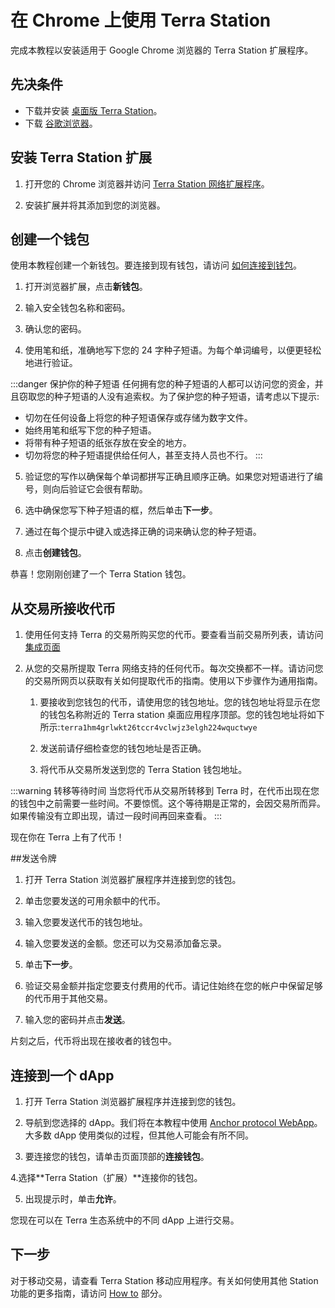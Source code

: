 # 在 Chrome 上使用 Terra Station
完成本教程以安装适用于 Google Chrome 浏览器的 Terra Station 扩展程序。

## 先决条件

- 下载并安装 [桌面版 Terra Station](/ja/Tutorials/Get-started/Terra-Station-desktop.md)。
- 下载 [谷歌浏览器](https://www.google.com/chrome/)。

## 安装 Terra Station 扩展

1. 打开您的 Chrome 浏览器并访问 [Terra Station 网络扩展程序](https://chrome.google.com/webstore/detail/terra-station/aiifbnbfobpmeekipheeijimdpnlpgpp)。

2. 安装扩展并将其添加到您的浏览器。

## 创建一个钱包

使用本教程创建一个新钱包。要连接到现有钱包，请访问 [如何连接到钱包](/ja/How-to/Terra-Station/Wallet.md#connect-to-a-wallet-using-a-private-key)。

1. 打开浏览器扩展，点击**新钱包**。

2. 输入安全钱包名称和密码。

3. 确认您的密码。

4. 使用笔和纸，准确地写下您的 24 字种子短语。为每个单词编号，以便更轻松地进行验证。

:::danger 保护你的种子短语
任何拥有您的种子短语的人都可以访问您的资金，并且窃取您的种子短语的人没有追索权。为了保护您的种子短语，请考虑以下提示:

- 切勿在任何设备上将您的种子短语保存或存储为数字文件。
- 始终用笔和纸写下您的种子短语。
- 将带有种子短语的纸张存放在安全的地方。
- 切勿将您的种子短语提供给任何人，甚至支持人员也不行。
:::

5. 验证您的写作以确保每个单词都拼写正确且顺序正确。如果您对短语进行了编号，则向后验证它会很有帮助。

5. 选中确保您写下种子短语的框，然后单击**下一步**。

6. 通过在每个提示中键入或选择正确的词来确认您的种子短语。

7. 点击**创建钱包**。

恭喜！您刚刚创建了一个 Terra Station 钱包。

## 从交易所接收代币

1. 使用任何支持 Terra 的交易所购买您的代币。要查看当前交易所列表，请访问 [集成页面](/ja/Reference/integrations.html#exchanges)

1. 从您的交易所提取 Terra 网络支持的任何代币。每次交换都不一样。请访问您的交易所网页以获取有关如何提取代币的指南。使用以下步骤作为通用指南。

    1. 要接收到您钱包的代币，请使用您的钱包地址。您的钱包地址将显示在您的钱包名称附近的 Terra station 桌面应用程序顶部。您的钱包地址将如下所示:`terra1hm4grlwkt26tccr4vclwjz3elgh224wquctwye`

    1. 发送前请仔细检查您的钱包地址是否正确。

    1. 将代币从交易所发送到您的 Terra Station 钱包地址。

:::warning 转移等待时间
当您将代币从交易所转移到 Terra 时，在代币出现在您的钱包中之前需要一些时间。不要惊慌。这个等待期是正常的，会因交易所而异。如果传输没有立即出现，请过一段时间再回来查看。
:::

现在你在 Terra 上有了代币！

##发送令牌

1. 打开 Terra Station 浏览器扩展程序并连接到您的钱包。

2. 单击您要发送的可用余额中的代币。

3. 输入您要发送代币的钱包地址。

4. 输入您要发送的金额。您还可以为交易添加备忘录。

5. 单击**下一步**。

6. 验证交易金额并指定您要支付费用的代币。请记住始终在您的帐户中保留足够的代币用于其他交易。

7. 输入您的密码并点击**发送**。

片刻之后，代币将出现在接收者的钱包中。

## 连接到一个 dApp

1. 打开 Terra Station 浏览器扩展程序并连接到您的钱包。

2. 导航到您选择的 dApp。我们将在本教程中使用 [Anchor protocol WebApp](https://app.anchorprotocol.com/)。大多数 dApp 使用类似的过程，但其他人可能会有所不同。

3. 要连接您的钱包，请单击页面顶部的**连接钱包**。

4.选择**Terra Station（扩展）**连接你的钱包。

5. 出现提示时，单击**允许**。

您现在可以在 Terra 生态系统中的不同 dApp 上进行交易。

## 下一步

对于移动交易，请查看 Terra Station 移动应用程序。有关如何使用其他 Station 功能的更多指南，请访问 [How to](/ja/How-to/Terra-Station) 部分。 
